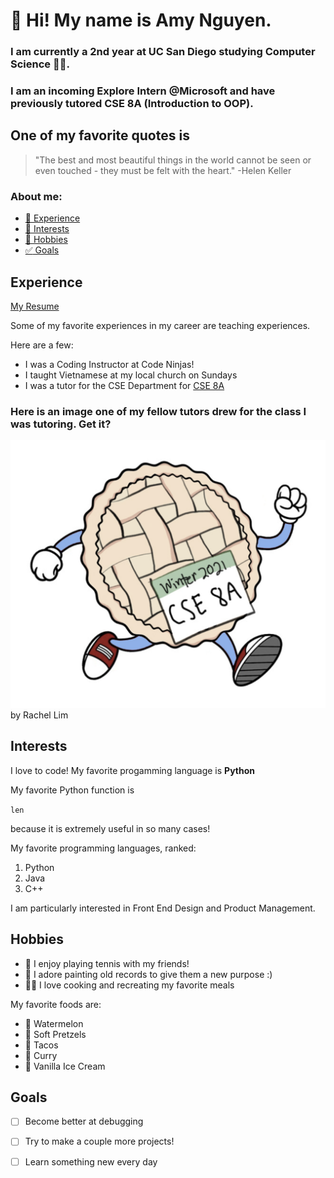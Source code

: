 # :cherry_blossom: Hi! My name is **Amy Nguyen**.
### I am currently a 2nd year at UC San Diego studying Computer Science :woman_technologist:. 
### I am an incoming Explore Intern @Microsoft and have previously tutored CSE 8A (Introduction to OOP).

## One of my favorite quotes is
> "The best and most beautiful things in the world cannot be seen or even touched - they must be felt with the heart." -Helen Keller

### About me:
* [:wrench: Experience](#Experience)
* [:mag_right: Interests](#Interests)
* [:art: Hobbies](#Hobbies)
* [:white_check_mark: Goals](#Goals)

## Experience

[My Resume](resume.pdf)

Some of my favorite experiences in my career are teaching experiences. 

Here are a few: 

* I was a Coding Instructor at Code Ninjas!
* I taught Vietnamese at my local church on Sundays
* I was a tutor for the CSE Department for [CSE 8A](https://ucsd-cse8a-w21.github.io/)

### Here is an image one of my fellow tutors drew for the class I was tutoring. Get it? 

![Image of Python](pie.png)
by Rachel Lim

## Interests

I love to code! My favorite progamming language is **Python**

My favorite Python function is 

`len` 

because it is extremely useful in so many cases!

My favorite programming languages, ranked:

1. Python
2. Java
3. C++

I am particularly interested in Front End Design and Product Management. 

## Hobbies

* :tennis: I enjoy playing tennis with my friends!
* :art: I adore painting old records to give them a new purpose :) 
* :woman_cook: I love cooking and recreating my favorite meals

My favorite foods are:
* :watermelon: Watermelon
* :pretzel: Soft Pretzels
* :taco: Tacos
* :curry: Curry
* :icecream: Vanilla Ice Cream

## Goals

- [ ] Become better at debugging
- [ ] Try to make a couple more projects!
- [ ] Learn something new every day



